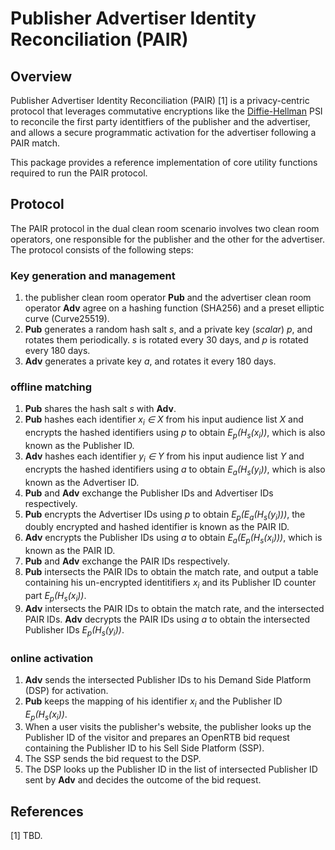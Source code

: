 # Publisher Advertiser Identity Reconciliation (PAIR)

## Overview
Publisher Advertiser Identity Reconciliation (PAIR) [1] is a privacy-centric protocol that leverages commutative encryptions like the [Diffie-Hellman](https://github.com/Optable/match/blob/main/pkg/dhpsi/README.md) PSI to reconcile the first party identitfiers of the publisher and the advertiser, and allows a secure programmatic activation for the advertiser following a PAIR match.

This package provides a reference implementation of core utility functions required to run the PAIR protocol.

## Protocol
The PAIR protocol in the dual clean room scenario involves two clean room operators, one responsible for the publisher and the other for the advertiser. The protocol consists of the following steps:

### Key generation and management
1. the publisher clean room operator __Pub__ and the advertiser clean room operator __Adv__ agree on a hashing function (SHA256) and a preset elliptic curve (Curve25519).
2. __Pub__ generates a random hash salt _s_, and a private key (*scalar*) _p_, and rotates them periodically. _s_ is rotated every 30 days, and _p_ is rotated every 180 days.
2. __Adv__ generates a private key _a_, and rotates it every 180 days.

### offline matching
1. __Pub__ shares the hash salt _s_ with __Adv__.
2. __Pub__ hashes each identifier _x<sub>i</sub> ∈ X_ from his input audience list _X_ and encrypts the hashed identifiers using _p_ to obtain _E<sub>p</sub>(H<sub>s</sub>(x<sub>i</sub>))_, which is also known as the Publisher ID.
3. __Adv__ hashes each identifier _y<sub>i</sub> ∈ Y_ from his input audience list _Y_ and encrypts the hashed identifiers using _a_ to obtain _E<sub>a</sub>(H<sub>s</sub>(y<sub>i</sub>))_, which is also known as the Advertiser ID.
4. __Pub__ and __Adv__ exchange the Publisher IDs and Advertiser IDs respectively.
5. __Pub__ encrypts the Advertiser IDs using _p_ to obtain _E<sub>p</sub>(E<sub>a</sub>(H<sub>s</sub>(y<sub>i</sub>)))_, the doubly encrypted and hashed identifier is known as the PAIR ID.
6. __Adv__ encrypts the Publisher IDs using _a_ to obtain _E<sub>a</sub>(E<sub>p</sub>(H<sub>s</sub>(x<sub>i</sub>)))_, which is known as the PAIR ID.
7. __Pub__ and __Adv__ exchange the PAIR IDs respectively.
8. __Pub__ intersects the PAIR IDs to obtain the match rate, and output a table containing his un-encrypted identitifiers _x<sub>i</sub>_ and its Publisher ID counter part _E<sub>p</sub>(H<sub>s</sub>(x<sub>i</sub>))_.
9. __Adv__ intersects the PAIR IDs to obtain the match rate, and the intersected PAIR IDs. __Adv__ decrypts the PAIR IDs using _a_ to obtain the intersected Publisher IDs _E<sub>p</sub>(H<sub>s</sub>(y<sub>i</sub>))_.

### online activation
1. __Adv__ sends the intersected Publisher IDs to his Demand Side Platform (DSP) for activation.
2. __Pub__ keeps the mapping of his identifier _x<sub>i</sub>_ and the Publisher ID _E<sub>p</sub>(H<sub>s</sub>(x<sub>i</sub>))_.
3. When a user visits the publisher's website, the publisher looks up the Publisher ID of the visitor and prepares an OpenRTB bid request containing the Publisher ID to his Sell Side Platform (SSP).
4. The SSP sends the bid request to the DSP.
5. The DSP looks up the Publisher ID in the list of intersected Publisher ID sent by __Adv__ and decides the outcome of the bid request.

## References
[1] TBD.

